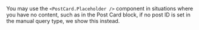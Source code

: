 You may use the `<PostCard.Placeholder />` component in situations where you have no content, such as in the Post Card block, if no post ID is set in the manual query type, we show this instead.